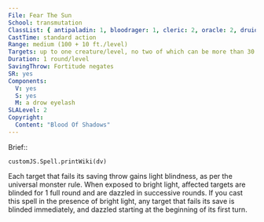 ```yaml
---
File: Fear The Sun
School: transmutation
ClassList: { antipaladin: 1, bloodrager: 1, cleric: 2, oracle: 2, druid: 2, inquisitor: 2, occultist: 2, psychic: 2, shaman: 2, sorcerer: 2, wizard: 2, witch: 2 }
CastTime: standard action
Range: medium (100 + 10 ft./level)
Targets: up to one creature/level, no two of which can be more than 30 ft. apart
Duration: 1 round/level
SavingThrow: Fortitude negates
SR: yes
Components:
  V: yes
  S: yes
  M: a drow eyelash
SLALevel: 2
Copyright:
  Content: "Blood Of Shadows"
---
```

Brief:: 

```dataviewjs
customJS.Spell.printWiki(dv)
```

Each target that fails its saving throw gains light blindness, as per the universal monster rule. When exposed to bright light, affected targets are blinded for 1 full round and are dazzled in successive  rounds. If you cast this spell in the presence of bright light, any target that fails its save is blinded immediately, and dazzled starting at the beginning of its first turn.
